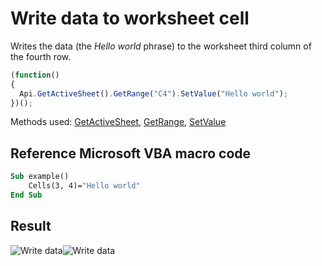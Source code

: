# Write data to worksheet cell

Writes the data (the *Hello world* phrase) to the worksheet third column of the fourth row.

<!-- This code snippet is shown in the screenshot. -->

<!-- eslint-skip -->

``` ts
(function()
{
  Api.GetActiveSheet().GetRange("C4").SetValue("Hello world");
})();
```

Methods used: [GetActiveSheet](../../../docs/office-api/usage-api/spreadsheet-api/Api/Methods/GetActiveSheet.md), [GetRange](../../../docs/office-api/usage-api/spreadsheet-api/ApiWorksheet/Methods/GetRange.md), [SetValue](../../../docs/office-api/usage-api/spreadsheet-api/ApiRange/Methods/SetValue.md)

## Reference Microsoft VBA macro code

``` vb
Sub example()
    Cells(3, 4)="Hello world"
End Sub
```

## Result

![Write data](/assets/images/plugins/write-data-to-cell.png#gh-light-mode-only)![Write data](/assets/images/plugins/write-data-to-cell.dark.png#gh-dark-mode-only)
